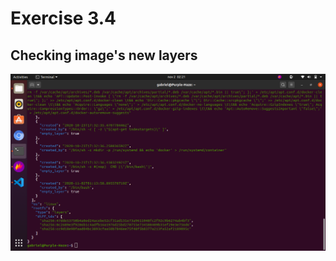 # Exercise 3.4

## Checking image's new layers

![Checking image's new layers](./img/checking-image-new-layers.png)

